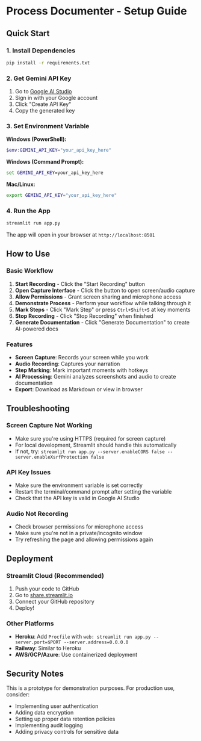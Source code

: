 # Process Documenter - Setup Guide

## Quick Start

### 1. Install Dependencies
```bash
pip install -r requirements.txt
```

### 2. Get Gemini API Key
1. Go to [Google AI Studio](https://makersuite.google.com/app/apikey)
2. Sign in with your Google account
3. Click "Create API Key"
4. Copy the generated key

### 3. Set Environment Variable

**Windows (PowerShell):**
```powershell
$env:GEMINI_API_KEY="your_api_key_here"
```

**Windows (Command Prompt):**
```cmd
set GEMINI_API_KEY=your_api_key_here
```

**Mac/Linux:**
```bash
export GEMINI_API_KEY="your_api_key_here"
```

### 4. Run the App
```bash
streamlit run app.py
```

The app will open in your browser at `http://localhost:8501`

## How to Use

### Basic Workflow
1. **Start Recording** - Click the "Start Recording" button
2. **Open Capture Interface** - Click the button to open screen/audio capture
3. **Allow Permissions** - Grant screen sharing and microphone access
4. **Demonstrate Process** - Perform your workflow while talking through it
5. **Mark Steps** - Click "Mark Step" or press `Ctrl+Shift+S` at key moments
6. **Stop Recording** - Click "Stop Recording" when finished
7. **Generate Documentation** - Click "Generate Documentation" to create AI-powered docs

### Features
- **Screen Capture**: Records your screen while you work
- **Audio Recording**: Captures your narration
- **Step Marking**: Mark important moments with hotkeys
- **AI Processing**: Gemini analyzes screenshots and audio to create documentation
- **Export**: Download as Markdown or view in browser

## Troubleshooting

### Screen Capture Not Working
- Make sure you're using HTTPS (required for screen capture)
- For local development, Streamlit should handle this automatically
- If not, try: `streamlit run app.py --server.enableCORS false --server.enableXsrfProtection false`

### API Key Issues
- Make sure the environment variable is set correctly
- Restart the terminal/command prompt after setting the variable
- Check that the API key is valid in Google AI Studio

### Audio Not Recording
- Check browser permissions for microphone access
- Make sure you're not in a private/incognito window
- Try refreshing the page and allowing permissions again

## Deployment

### Streamlit Cloud (Recommended)
1. Push your code to GitHub
2. Go to [share.streamlit.io](https://share.streamlit.io)
3. Connect your GitHub repository
4. Deploy!

### Other Platforms
- **Heroku**: Add `Procfile` with `web: streamlit run app.py --server.port=$PORT --server.address=0.0.0.0`
- **Railway**: Similar to Heroku
- **AWS/GCP/Azure**: Use containerized deployment

## Security Notes

This is a prototype for demonstration purposes. For production use, consider:
- Implementing user authentication
- Adding data encryption
- Setting up proper data retention policies
- Implementing audit logging
- Adding privacy controls for sensitive data
